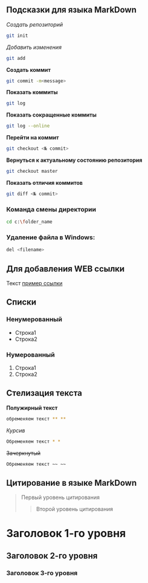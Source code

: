 ## Подсказки для языка MarkDown
*Создать репозиторий*
```sh
git init
```
*Добавить изменения*
```sh
git add
```
**Создать коммит**
```sh
git commit -m<message>
```
**Показать коммиты**
```sh
git log
```
**Показать сокращенные коммиты**
```sh
git log --online
```
**Перейти на коммит**
```sh
git checkout <№ commit>
```
**Вернуться к актуальному состоянию репозитория**
```sh
git checkout master
```
**Показать отличия коммитов**
```sh
git diff <№ commit>
```
### Команда смены директории
```sh
cd c:\folder_name
```
### Удаление файла в Windows:
```sh
del <filename>
```
## Для добавления WEB ссылки
Текст [пример ссылки](http.example.com "Всплывающая подсказка")
## Списки
### Ненумерованный
* Строка1
* Строка2

### Нумерованный
1. Строка1
2. Строка2

## Стелизация текста

**Полужирный текст**
```sh
обременяем текст ** **
```

*Курсив*
```sh
Обременяем текст * *
 ```

 ~~Зачеркнутый~~
```sh
Обременяем текст ~~ ~~
```

## Цитирование в языке MarkDown
>Первый уровень цитирования
>>Второй уровень цитирования

# Заголовок 1-го уровня
## Заголовок 2-го уровня
### Заголовок 3-го уровня